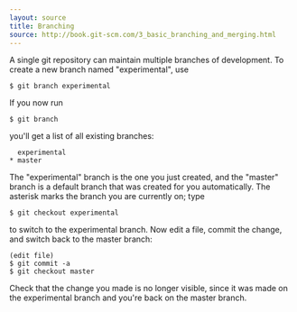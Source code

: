 ```yaml
---
layout: source
title: Branching
source: http://book.git-scm.com/3_basic_branching_and_merging.html
---
```


A single git repository can maintain multiple branches of development. To create a new branch named "experimental", use

    $ git branch experimental

If you now run

    $ git branch

you'll get a list of all existing branches:

      experimental
    * master

The "experimental" branch is the one you just created, and the "master" branch is a default branch that was created for you automatically. The asterisk marks the branch you are currently on; type

    $ git checkout experimental

to switch to the experimental branch. Now edit a file, commit the change, and switch back to the master branch:

    (edit file)
    $ git commit -a
    $ git checkout master

Check that the change you made is no longer visible, since it was made on the experimental branch and you're back on the master branch.
